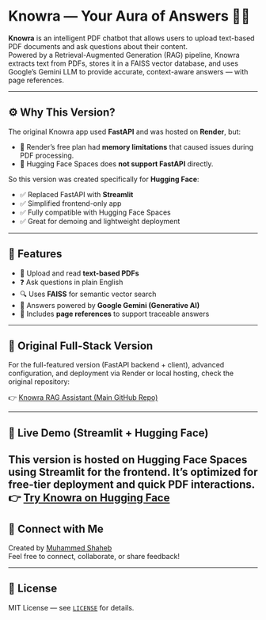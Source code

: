 # Knowra — Your Aura of Answers 🧠📄

**Knowra** is an intelligent PDF chatbot that allows users to upload text-based PDF documents and ask questions about their content.  
Powered by a Retrieval-Augmented Generation (RAG) pipeline, Knowra extracts text from PDFs, stores it in a FAISS vector database, and uses Google’s Gemini LLM to provide accurate, context-aware answers — with page references.

---

## ⚙️ Why This Version?

The original Knowra app used **FastAPI** and was hosted on **Render**, but:

- 🚫 Render’s free plan had **memory limitations** that caused issues during PDF processing.
- 🚫 Hugging Face Spaces does **not support FastAPI** directly.

So this version was created specifically for **Hugging Face**:

- ✅ Replaced FastAPI with **Streamlit**
- ✅ Simplified frontend-only app
- ✅ Fully compatible with Hugging Face Spaces
- ✅ Great for demoing and lightweight deployment

---

## 🧩 Features

- 📄 Upload and read **text-based PDFs**
- ❓ Ask questions in plain English
- 🔍 Uses **FAISS** for semantic vector search
- 🤖 Answers powered by **Google Gemini (Generative AI)**
- 📍 Includes **page references** to support traceable answers

---

## 🔗 Original Full-Stack Version

For the full-featured version (FastAPI backend + client), advanced configuration, and deployment via Render or local hosting, check the original repository:

👉 [Knowra RAG Assistant (Main GitHub Repo)](https://github.com/shahabzack/Knowra-rag-assistant)

---

## 🚀 Live Demo (Streamlit + Hugging Face)

This version is hosted on Hugging Face Spaces using **Streamlit** for the frontend. It’s optimized for free-tier deployment and quick PDF interactions.
👉 [Try Knowra on Hugging Face](https://huggingface.co/spaces/sh4hebx/knowra-rag-chat)
---

## 👤 Connect with Me

Created by [Muhammed Shaheb ](https://shahabzack.github.io/muhammed-shaheb-portfolio/)  
Feel free to connect, collaborate, or share feedback!

---

## 📄 License

MIT License — see [`LICENSE`](./LICENSE) for details.
